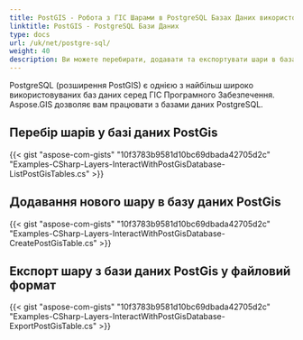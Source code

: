 ```yaml
---
title: PostGIS - Робота з ГІС Шарами в PostgreSQL Базах Даних використовуючи C#
linktitle: PostGIS - PostgreSQL Бази Даних
type: docs
url: /uk/net/postgre-sql/
weight: 40
description: Ви можете перебирати, додавати та експортувати шари в базах даних PostGIS PostgreSQL за допомогою GIS C# Бібліотеки.
---
```


PostgreSQL (розширення PostGIS) є однією з найбільш широко використовуваних баз даних серед ГІС Програмного Забезпечення. Aspose.GIS дозволяє вам працювати з базами даних PostgreSQL.

## **Перебір шарів у базі даних PostGis**
{{< gist "aspose-com-gists" "10f3783b9581d10bc69dbada42705d2c" "Examples-CSharp-Layers-InteractWithPostGisDatabase-ListPostGisTables.cs" >}}
## **Додавання нового шару в базу даних PostGis**
{{< gist "aspose-com-gists" "10f3783b9581d10bc69dbada42705d2c" "Examples-CSharp-Layers-InteractWithPostGisDatabase-CreatePostGisTable.cs" >}}
## **Експорт шару з бази даних PostGis у файловий формат**
{{< gist "aspose-com-gists" "10f3783b9581d10bc69dbada42705d2c" "Examples-CSharp-Layers-InteractWithPostGisDatabase-ExportPostGisTable.cs" >}}
